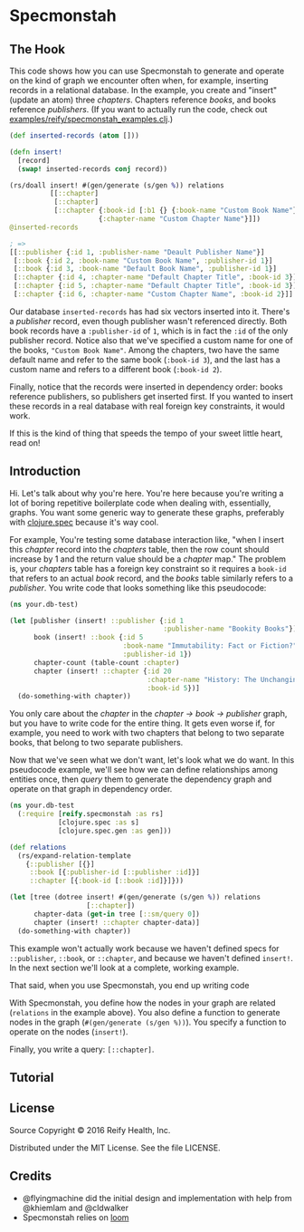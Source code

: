 # Specmonstah

## The Hook

This code shows how you can use Specmonstah to generate and operate on
the kind of graph we encounter often when, for example, inserting
records in a relational database. In the example, you create and
"insert" (update an atom) three _chapters_. Chapters reference
_books_, and books reference _publishers_. (If you want to actually
run the code, check out
[examples/reify/specmonstah_examples.clj](examples/reify/specmonstah_examples.clj).)

```clojure
(def inserted-records (atom []))

(defn insert!
  [record]
  (swap! inserted-records conj record))

(rs/doall insert! #(gen/generate (s/gen %)) relations
          [[::chapter]
           [::chapter]
           [::chapter {:book-id [:b1 {} {:book-name "Custom Book Name"}]}
                      {:chapter-name "Custom Chapter Name"}]])
@inserted-records

; =>
[[::publisher {:id 1, :publisher-name "Deault Publisher Name"}]
 [::book {:id 2, :book-name "Custom Book Name", :publisher-id 1}]
 [::book {:id 3, :book-name "Default Book Name", :publisher-id 1}]
 [::chapter {:id 4, :chapter-name "Default Chapter Title", :book-id 3}]
 [::chapter {:id 5, :chapter-name "Default Chapter Title", :book-id 3}]
 [::chapter {:id 6, :chapter-name "Custom Chapter Name", :book-id 2}]]
```

Our database `inserted-records` has had six vectors inserted into
it. There's a _publisher_ record, even though publisher wasn't
referenced directly. Both book records have a `:publisher-id` of `1`,
which is in fact the `:id` of the only publisher record. Notice also
that we've specified a custom name for one of the books, `"Custom Book
Name"`. Among the chapters, two have the same default name and refer
to the same book (`:book-id 3`), and the last has a custom name and
refers to a different book (`:book-id 2`).

Finally, notice that the records were inserted in dependency order:
books reference publishers, so publishers get inserted first. If you
wanted to insert these records in a real database with real foreign
key constraints, it would work.

If this is the kind of thing that speeds the tempo of your sweet
little heart, read on!

## Introduction

Hi. Let's talk about why you're here. You're here because you're
writing a lot of boring repetitive boilerplate code when dealing with,
essentially, graphs. You want some generic way to generate these
graphs, preferably with [clojure.spec](http://clojure.org/about/spec)
because it's way cool.

For example, You're testing some database interaction like, "when I
insert this _chapter_ record into the _chapters_ table, then the row
count should increase by 1 and the return value should be a _chapter_
map." The problem is, your _chapters_ table has a foreign key
constraint so it requires a `book-id` that refers to an actual _book_
record, and the _books_ table similarly refers to a _publisher_. You
write code that looks something like this pseudocode:

```clojure
(ns your.db-test)

(let [publisher (insert! ::publisher {:id 1
                                      :publisher-name "Bookity Books"})
      book (insert! ::book {:id 5
                            :book-name "Immutability: Fact or Fiction?"
                            :publisher-id 1})
      chapter-count (table-count :chapter)
      chapter (insert! ::chapter {:id 20
                                  :chapter-name "History: The Unchanging Past"
                                  :book-id 5})]
  (do-something-with chapter))
```

You only care about the _chapter_ in the _chapter -> book ->
publisher_ graph, but you have to write code for the entire thing. It
gets even worse if, for example, you need to work with two chapters
that belong to two separate books, that belong to two separate
publishers.

Now that we've seen what we don't want, let's look what we do want. In
this pseudocode example, we'll see how we can define relationships
among entities once, then _query_ them to generate the dependency
graph and operate on that graph in dependency order.

```clojure
(ns your.db-test
  (:require [reify.specmonstah :as rs]
            [clojure.spec :as s]
            [clojure.spec.gen :as gen]))

(def relations
  (rs/expand-relation-template
    {::publisher [{}]
     ::book [{:publisher-id [::publisher :id]}]
     ::chapter [{:book-id [::book :id]}]}))

(let [tree (dotree insert! #(gen/generate (s/gen %)) relations
                   [::chapter])
      chapter-data (get-in tree [::sm/query 0])
      chapter (insert! ::chapter chapter-data)]
  (do-something-with chapter))
```

This example won't actually work because we haven't defined specs for
`::publisher`, `::book`, or `::chapter`, and because we haven't
defined `insert!`. In the next section we'll look at a complete,
working example.

That said, when you use Specmonstah, you end up writing code

With Specmonstah, you define how the nodes in your graph are related
(`relations` in the example above). You also define a function to
generate nodes in the graph (`#(gen/generate (s/gen %))`). You
specify a function to operate on the nodes (`insert!`).

Finally, you write a query: `[::chapter]`.

## Tutorial

## License

Source Copyright © 2016 Reify Health, Inc.

Distributed under the MIT License.  See the file LICENSE.

## Credits

* @flyingmachine did the initial design and implementation with help from @khiemlam and @cldwalker
* Specmonstah relies on [loom](https://github.com/aysylu/loom)
